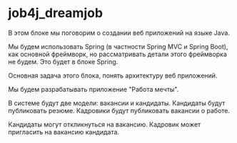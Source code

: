 # job4j_dreamjob

В этом блоке мы поговорим о создании веб приложений на языке Java.

Мы будем использовать Spring (в частности Spring MVC и Spring Boot), как основной фреймворк, но рассматривать детали этого фреймворка не будем. Это будет в блоке Spring.

Основная задача этого блока, понять архитектуру веб приложений.

Мы будем разрабатывать приложение "Работа мечты".

В системе будут две модели: вакансии и кандидаты. Кандидаты будут публиковать резюме. Кадровики будут публиковать вакансии о работе.

Кандидаты могут откликнуться на вакансию. Кадровик может пригласить на вакансию кандидата.

